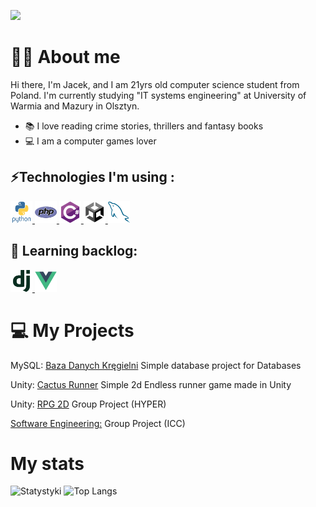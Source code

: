 ![](https://komarev.com/ghpvc/?username=Vex0on)

# 🙋‍♂️ About me
Hi there, I'm Jacek, and I am 21yrs old computer science student from Poland. I'm currently studying "IT systems engineering" at University of Warmia and Mazury in Olsztyn.

- 📚 I love reading crime stories, thrillers and fantasy books
- 💻 I am a computer games lover 

<h2> ⚡Technologies I'm using :</h2>
<p align="left">
<a href=https://www.python.org>
<img src="https://raw.githubusercontent.com/devicons/devicon/master/icons/python/python-original-wordmark.svg" alt="python" width="35" height="35" />
</a>
<a href=https://www.php.net/>
<img src="https://raw.githubusercontent.com/devicons/devicon/master/icons/php/php-original.svg" alt="php" width="35" height="35" />
</a>
<a href=https://learn.microsoft.com/pl-pl/dotnet/csharp/>
<img src="https://raw.githubusercontent.com/devicons/devicon/master/icons/csharp/csharp-original.svg" alt="C#" width="35" height="35" />
</a>
<a href=https://unity.com/>
<img src="https://raw.githubusercontent.com/devicons/devicon/master/icons/unity/unity-original.svg" alt="Unity" width="35" height="35" />
</a>
<a href=https://www.mysql.com/>
<img src="https://raw.githubusercontent.com/devicons/devicon/master/icons/mysql/mysql-original.svg" alt="Mysql" width="35" height="35" />
</a>


<h2> 🌱 Learning backlog: </h2>
<p align="left">
<a href=https://www.djangoproject.com/>
<img src="https://raw.githubusercontent.com/devicons/devicon/master/icons/django/django-plain.svg" alt="Django" width="35" height="35" />
</a>
<a href=https://https://vuejs.org//>
<img src="https://raw.githubusercontent.com/devicons/devicon/master/icons/vuejs/vuejs-original.svg" alt="Vue" width="35" height="35" />
</a>


# 💻 My Projects
MySQL: [Baza Danych Kręgielni](https://github.com/Vex0on/bazy_g5JS/tree/main/__projekt_kregielnia) Simple database project for Databases

Unity: [Cactus Runner](https://github.com/Vex0on/Unity/tree/main/Cactus_Runner_2D) Simple 2d Endless runner game made in Unity

Unity: [RPG 2D](https://github.com/kropiak/hyper_project_1) Group Project (HYPER)

[Software Engineering:](https://github.com/Vex0on/ICC_15_00) Group Project (ICC)

# My stats

![Statystyki](https://github-readme-stats.vercel.app/api?username=Vex0on&show_icons=true&theme=tokyonight&include_all_commits)
![Top Langs](https://github-readme-stats.vercel.app/api/top-langs/?username=Vex0on&theme=tokyonight&layout=compact)
